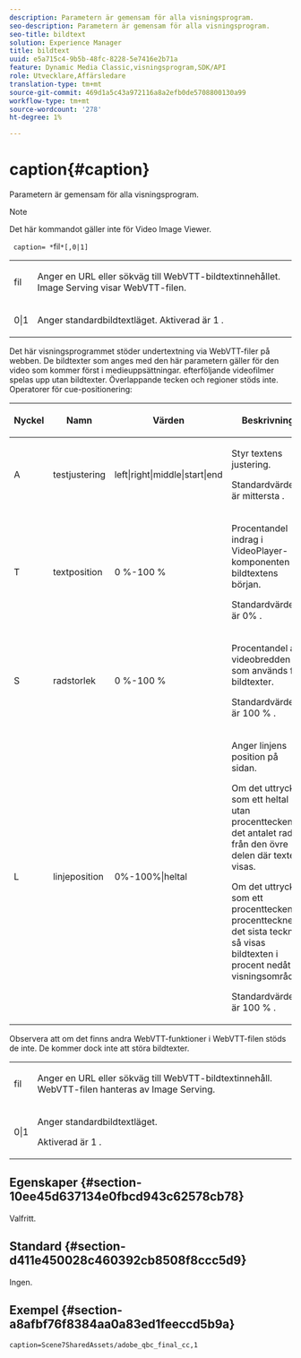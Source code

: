 ```yaml
---
description: Parametern är gemensam för alla visningsprogram.
seo-description: Parametern är gemensam för alla visningsprogram.
seo-title: bildtext
solution: Experience Manager
title: bildtext
uuid: e5a715c4-9b5b-48fc-8228-5e7416e2b71a
feature: Dynamic Media Classic,visningsprogram,SDK/API
role: Utvecklare,Affärsledare
translation-type: tm+mt
source-git-commit: 469d1a5c43a972116a8a2efb0de5708800130a99
workflow-type: tm+mt
source-wordcount: '278'
ht-degree: 1%

---
```



# caption{#caption}

Parametern är gemensam för alla visningsprogram.

>[!NOTE]
>
>Det här kommandot gäller inte för Video Image Viewer.

` caption= *`fil`*[,0|1]`

<table id="table_9B98C97485DD4DEB8A6ECBCE8DF6B886"> 
 <tbody> 
  <tr> 
   <td colname="col1"> <p> <span class="codeph"> <span class="varname"> fil  </span> </span> </p> </td> 
   <td colname="col2"> <p> Anger en URL eller sökväg till WebVTT-bildtextinnehållet. Image Serving visar WebVTT-filen. </p> </td> 
  </tr> 
  <tr> 
   <td colname="col1"> <p> <span class="codeph"> 0|1  </span> </p> </td> 
   <td colname="col2"> <p> Anger standardbildtextläget. Aktiverad är <span class="codeph"> 1 </span>. </p> </td> 
  </tr> 
 </tbody> 
</table>

Det här visningsprogrammet stöder undertextning via WebVTT-filer på webben. De bildtexter som anges med den här parametern gäller för den video som kommer först i medieuppsättningar. efterföljande videofilmer spelas upp utan bildtexter. Överlappande tecken och regioner stöds inte. Operatorer för cue-positionering:

<table id="table_E752D7D8C1AA40C6B8A7057D2BB379C1"> 
 <thead> 
  <tr> 
   <th colname="col1" class="entry"> <p>Nyckel </p> </th> 
   <th colname="col2" class="entry"> <p>Namn </p> </th> 
   <th colname="col3" class="entry"> <p>Värden </p> </th> 
   <th colname="col4" class="entry"> <p>Beskrivning </p> </th> 
  </tr> 
 </thead>
 <tbody> 
  <tr> 
   <td colname="col1"> <p> <span class="codeph"> A  </span> </p> </td> 
   <td colname="col2"> <p>testjustering </p> </td> 
   <td colname="col3"> <p> <span class="codeph"> left|right|middle|start|end  </span> </p> </td> 
   <td colname="col4"> <p> Styr textens justering. </p> <p>Standardvärdet är <span class="codeph"> mittersta </span>. </p> </td> 
  </tr> 
  <tr> 
   <td colname="col1"> <p> <span class="codeph"> T  </span> </p> </td> 
   <td colname="col2"> <p>textposition </p> </td> 
   <td colname="col3"> <p> 0 %-100 % </p> </td> 
   <td colname="col4"> <p> Procentandel indrag i VideoPlayer-komponenten för bildtextens början. </p> <p>Standardvärdet är <span class="codeph"> 0% </span>. </p> </td> 
  </tr> 
  <tr> 
   <td colname="col1"> <p> <span class="codeph"> S  </span> </p> </td> 
   <td colname="col2"> <p>radstorlek </p> </td> 
   <td colname="col3"> <p> 0 %-100 % </p> </td> 
   <td colname="col4"> <p> Procentandel av videobredden som används för bildtexter. </p> <p>Standardvärdet är <span class="codeph"> 100 % </span>. </p> </td> 
  </tr> 
  <tr> 
   <td colname="col1"> <p> <span class="codeph"> L  </span> </p> </td> 
   <td colname="col2"> <p>linjeposition </p> </td> 
   <td colname="col3"> <p> 0%-100%|heltal </p> </td> 
   <td colname="col4"> <p> Anger linjens position på sidan. </p> <p>Om det uttrycks som ett heltal utan procenttecken är det antalet rader från den övre delen där texten visas. </p> <p>Om det uttrycks som ett procenttecken är procenttecknet det sista tecknet, så visas bildtexten i procent nedåt i visningsområdet. </p> <p>Standardvärdet är <span class="codeph"> 100 % </span>. </p> </td> 
  </tr> 
 </tbody> 
</table>

Observera att om det finns andra WebVTT-funktioner i WebVTT-filen stöds de inte. De kommer dock inte att störa bildtexter.

<table id="table_CB7B4DFC6B654AECA1AF6594E3FD5C46"> 
 <tbody> 
  <tr> 
   <td colname="col1"> <p> <span class="codeph"> <span class="varname"> fil  </span> </span> </p> </td> 
   <td colname="col2"> <p> Anger en URL eller sökväg till WebVTT-bildtextinnehåll. WebVTT-filen hanteras av Image Serving. </p> </td> 
  </tr> 
  <tr> 
   <td colname="col1"> <p> <span class="codeph"> 0|1  </span> </p> </td> 
   <td colname="col2"> <p> Anger standardbildtextläget. </p> <p>Aktiverad är <span class="codeph"> 1 </span>. </p> </td> 
  </tr> 
 </tbody> 
</table>

## Egenskaper {#section-10ee45d637134e0fbcd943c62578cb78}

Valfritt.

## Standard {#section-d411e450028c460392cb8508f8ccc5d9}

Ingen.

## Exempel {#section-a8afbf76f8384aa0a83ed1feeccd5b9a}

```
caption=Scene7SharedAssets/adobe_qbc_final_cc,1
```

